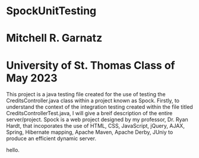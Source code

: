 # SpockUnitTesting
# Mitchell R. Garnatz
# University of St. Thomas Class of May 2023

This project is a java testing file created for the use of testing the CreditsController.java class within a project known as Spock. Firstly, to understand the context of the integration testing created within the file titled CreditsControllerTest.java, I will give a breif description of the entire server/project. Spock is a web project designed by my professor, Dr. Ryan Hardt, that incoporates the use of HTML, CSS, JavaScript, jQuery, AJAX, Spring, Hibernate mapping, Apache Maven, Apache Derby, JUniy to produce an efficient dynamic server. 

hello.
